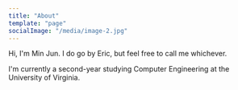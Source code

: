 ```yaml
---
title: "About"
template: "page"
socialImage: "/media/image-2.jpg"
---
```


Hi, I'm Min Jun. I do go by Eric, but feel free to call me whichever.

I'm currently a second-year studying Computer Engineering at the University of Virginia.
